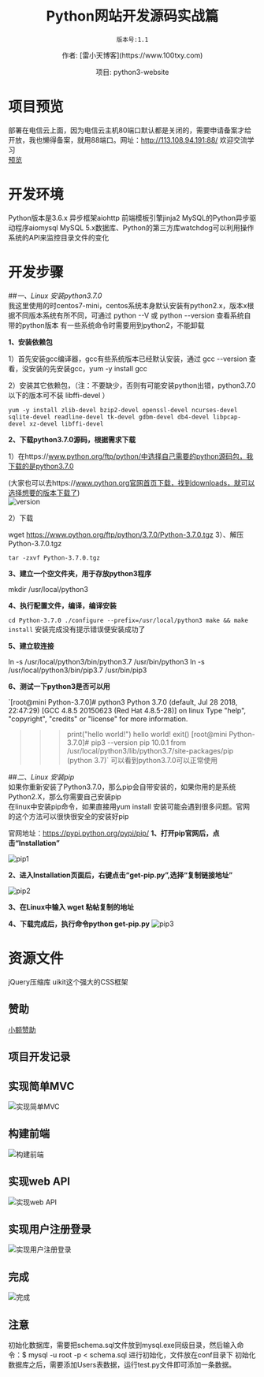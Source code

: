 <h1 align="center" style="margin-bottom: 20px;">Python网站开发源码实战篇</h1>
<p align="center"><code>版本号:1.1</code></p>
<p align="center">作者: [雷小天博客](https://www.100txy.com)</p>
<p align="center">项目: python3-website</p>  

# 项目预览  
部署在电信云上面，因为电信云主机80端口默认都是关闭的，需要申请备案才给开放，我也懒得备案，就用88端口。网址：http://113.108.94.191:88/ 欢迎交流学习  
[预览](http://113.108.94.191:88/)  


# 开发环境
Python版本是3.6.x  异步框架aiohttp  前端模板引擎jinja2  MySQL的Python异步驱动程序aiomysql  MySQL 5.x数据库、Python的第三方库watchdog可以利用操作系统的API来监控目录文件的变化

# 开发步骤  
##*一、Linux 安装python3.7.0*  
我这里使用的时centos7-mini，centos系统本身默认安装有python2.x，版本x根据不同版本系统有所不同，可通过 python --V 或 python --version 查看系统自带的python版本  有一些系统命令时需要用到python2，不能卸载  

**1、安装依赖包**                                                                       

1）首先安装gcc编译器，gcc有些系统版本已经默认安装，通过  gcc --version  查看，没安装的先安装gcc，yum -y install gcc  

2）安装其它依赖包，（注：不要缺少，否则有可能安装python出错，python3.7.0以下的版本可不装 libffi-devel ）

`yum -y install zlib-devel bzip2-devel openssl-devel ncurses-devel sqlite-devel readline-devel tk-devel gdbm-devel db4-devel libpcap-devel xz-devel libffi-devel`  

**2、下载python3.7.0源码，根据需求下载**                                 

1）在https://www.python.org/ftp/python/中选择自己需要的python源码包，我下载的是python3.7.0

(大家也可以去https://www.python.org官网首页下载，找到downloads，就可以选择想要的版本下载了)  
![version](/www/static/images/py1.png)

2）下载

wget https://www.python.org/ftp/python/3.7.0/Python-3.7.0.tgz
 3）、解压Python-3.7.0.tgz

`tar -zxvf Python-3.7.0.tgz`

**3、建立一个空文件夹，用于存放python3程序**　　　　　　　　

mkdir /usr/local/python3

**4、执行配置文件，编译，编译安装**　　　　　　　　　　　　

`cd Python-3.7.0
./configure --prefix=/usr/local/python3
make && make install`
安装完成没有提示错误便安装成功了

**5、建立软连接**　　　　　　　　　　　　　　　　　　　　　

ln -s /usr/local/python3/bin/python3.7 /usr/bin/python3
ln -s /usr/local/python3/bin/pip3.7 /usr/bin/pip3

**6、测试一下python3是否可以用**　　　　　　　　　　　　　　


`[root@mini Python-3.7.0]# python3
Python 3.7.0 (default, Jul 28 2018, 22:47:29)
[GCC 4.8.5 20150623 (Red Hat 4.8.5-28)] on linux
Type "help", "copyright", "credits" or "license" for more information.
>>> print("hello world!")
hello world!
>>> exit()
[root@mini Python-3.7.0]# pip3 --version
pip 10.0.1 from /usr/local/python3/lib/python3.7/site-packages/pip (python 3.7)`
可以看到python3.7.0可以正常使用

##*二、Linux 安装pip*  
如果你重新安装了Python3.7.0，那么pip会自带安装的，如果你用的是系统Python2.X，那么你需要自己安装pip  
在linux中安装pip命令，如果直接用yum install 安装可能会遇到很多问题。官网的这个方法可以很快很安全的安装好pip  

官网地址：https://pypi.python.org/pypi/pip/
**1、打开pip官网后，点击“Installation”**

![pip1](/www/static/images/pip1.png)

**2、进入Installation页面后，右键点击“get-pip.py”,选择“复制链接地址”**

![pip2](/www/static/images/pip2.png)

**3、在Linux中输入 wget 粘帖复制的地址**

**4、下载完成后，执行命令python get-pip.py**
![pip3](/www/static/images/pip3.png)


# 资源文件
jQuery压缩库  uikit这个强大的CSS框架

## 赞助
[小额赞助](https://www.100txy.com/Home/Index/alidonate.html)

## 项目开发记录

## 实现简单MVC

![实现简单MVC](/www/static/images/showmvc.jpg)

## 构建前端

![构建前端](/www/static/images/index.jpg)

## 实现web API

![实现web API](/www/static/images/jsonapi.jpg)

## 实现用户注册登录

![实现用户注册登录](/www/static/images/rigister.jpg)

## 完成

![完成](/www/static/images/allshow.jpg)

## 注意
初始化数据库，需要把schema.sql文件放到mysql.exe同级目录，然后输入命令：$ mysql -u root -p < schema.sql 进行初始化，文件放在conf目录下
初始化数据库之后，需要添加Users表数据，运行test.py文件即可添加一条数据。

